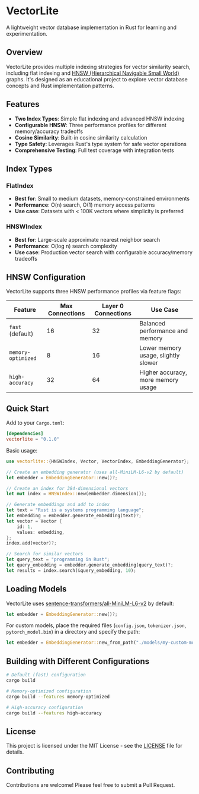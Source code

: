 # VectorLite

A lightweight vector database implementation in Rust for learning and experimentation.

## Overview

VectorLite provides multiple indexing strategies for vector similarity search, including flat indexing and [HNSW (Hierarchical Navigable Small World)](https://arxiv.org/abs/1603.09320) graphs. It's designed as an educational project to explore vector database concepts and Rust implementation patterns.

## Features

- **Two Index Types**: Simple flat indexing and advanced HNSW indexing
- **Configurable HNSW**: Three performance profiles for different memory/accuracy tradeoffs
- **Cosine Similarity**: Built-in cosine similarity calculation
- **Type Safety**: Leverages Rust's type system for safe vector operations
- **Comprehensive Testing**: Full test coverage with integration tests

## Index Types

### FlatIndex
- **Best for**: Small to medium datasets, memory-constrained environments
- **Performance**: O(n) search, O(1) memory access patterns
- **Use case**: Datasets with < 100K vectors where simplicity is preferred

### HNSWIndex
- **Best for**: Large-scale approximate nearest neighbor search
- **Performance**: O(log n) search complexity
- **Use case**: Production vector search with configurable accuracy/memory tradeoffs

## HNSW Configuration

VectorLite supports three HNSW performance profiles via feature flags:

| Feature | Max Connections | Layer 0 Connections | Use Case |
|---------|----------------|---------------------|----------|
| `fast` (default) | 16 | 32 | Balanced performance and memory |
| `memory-optimized` | 8 | 16 | Lower memory usage, slightly slower |
| `high-accuracy` | 32 | 64 | Higher accuracy, more memory usage |

## Quick Start

Add to your `Cargo.toml`:

```toml
[dependencies]
vectorlite = "0.1.0"
```

Basic usage:

```rust
use vectorlite::{HNSWIndex, Vector, VectorIndex, EmbeddingGenerator};

// Create an embedding generator (uses all-MiniLM-L6-v2 by default)
let embedder = EmbeddingGenerator::new()?;

// Create an index for 384-dimensional vectors
let mut index = HNSWIndex::new(embedder.dimension());

// Generate embeddings and add to index
let text = "Rust is a systems programming language";
let embedding = embedder.generate_embedding(text)?;
let vector = Vector {
    id: 1,
    values: embedding,
};
index.add(vector)?;

// Search for similar vectors
let query_text = "programming in Rust";
let query_embedding = embedder.generate_embedding(query_text)?;
let results = index.search(&query_embedding, 10);
```

## Loading Models

VectorLite uses [sentence-transformers/all-MiniLM-L6-v2](https://huggingface.co/sentence-transformers/all-MiniLM-L6-v2) by default:

```rust
let embedder = EmbeddingGenerator::new()?; 
```

For custom models, place the required files (`config.json`, `tokenizer.json`, `pytorch_model.bin`) in a directory and specify the path:

```rust
let embedder = EmbeddingGenerator::new_from_path("./models/my-custom-model")?;
```

## Building with Different Configurations

```bash
# Default (fast) configuration
cargo build

# Memory-optimized configuration
cargo build --features memory-optimized

# High-accuracy configuration  
cargo build --features high-accuracy
```

## License

This project is licensed under the MIT License - see the [LICENSE](LICENSE) file for details.

## Contributing

Contributions are welcome! Please feel free to submit a Pull Request.